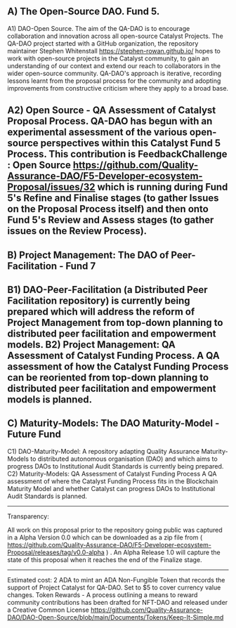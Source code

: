 A) The Open-Source DAO. Fund 5.
--------------------------------------------------------------------------------------------------
A1) DAO-Open Source. The aim of the QA-DAO is to encourage collaboration and innovation across all open-source Catalyst Projects. The QA-DAO project started with a GitHub organization, the repository maintainer Stephen Whitenstall https://stephen-rowan.github.io/ hopes to work with open-source projects in the Catalyst community, to gain an understanding of our context and extend our reach to collaborators in the wider open-source community. QA-DAO's approach is iterative, recording lessons learnt from the proposal process for the community and adopting improvements from constructive criticism where they apply to a broad base.

A2) Open Source - QA Assessment of Catalyst Proposal Process.
QA-DAO has begun with an experimental assessment of the various open-source perspectives within this Catalyst Fund 5 Process. This contribution is FeedbackChallenge : Open Source https://github.com/Quality-Assurance-DAO/F5-Developer-ecosystem-Proposal/issues/32 which is running during Fund 5's Refine and Finalise stages (to gather Issues on the Proposal Process itself) and then onto Fund 5's Review and Assess stages (to gather issues on the Review Process).
--------------------------------------------------------------------------------------------------
B) Project Management: The DAO of Peer-Facilitation - Fund 7
--------------------------------------------------------------------------------------------------
B1) DAO-Peer-Facilitation (a Distributed Peer Facilitation repository) is currently being prepared which will address the reform of Project Management from top-down planning to distributed peer facilitation and empowerment models.
B2) Project Management: QA Assessment of Catalyst Funding Process.
A QA assessment of how the Catalyst Funding Process can be reoriented from top-down planning to distributed peer facilitation and empowerment models is planned.
--------------------------------------------------------------------------------------------------
C) Maturity-Models: The DAO Maturity-Model - Future Fund
--------------------------------------------------------------------------------------------------
C1) DAO-Maturity-Model: A repository adapting Quality Assurance Maturity-Models to distributed autonomous organisation (DAO) and which aims to progress DAOs to Institutional Audit Standards is currently being prepared.
C2) Maturity-Models: QA Assessment of Catalyst Funding Process
A QA assessment of where the Catalyst Funding Process fits in the Blockchain Maturity Model and whether Catalyst can progress DAOs to Institutional Audit Standards is planned.

--------------------------------------------------------------------------------------------------
Transparency:

All work on this proposal prior to the repository going public was captured in a Alpha Version 0.0 which can be downloaded as a zip file from ( https://github.com/Quality-Assurance-DAO/F5-Developer-ecosystem-Proposal/releases/tag/v0.0-alpha ) . An Alpha Release 1.0 will capture the state of this proposal when it reaches the end of the Finalize stage.

--------------------------------------------------------------------------------------------------
Estimated cost: 2 ADA to mint an ADA Non-Fungible Token that records the support of Project Catalyst for QA-DAO. Set to $5 to cover currency value changes.
Token Rewards - A process outlining a means to reward community contributions has been drafted for NFT-DAO and released under a Creative Common License https://github.com/Quality-Assurance-DAO/DAO-Open-Source/blob/main/Documents/Tokens/Keep-It-Simple.md


